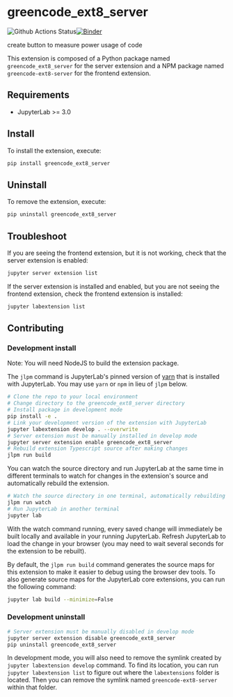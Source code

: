# greencode_ext8_server

![Github Actions Status](https://github.com/github_username/greencode_ext8_server/workflows/Build/badge.svg)[![Binder](https://mybinder.org/badge_logo.svg)](https://mybinder.org/v2/gh/github_username/greencode_ext8_server/main?urlpath=lab)

create button to measure power usage of code


This extension is composed of a Python package named `greencode_ext8_server`
for the server extension and a NPM package named `greencode-ext8-server`
for the frontend extension.


## Requirements

* JupyterLab >= 3.0

## Install

To install the extension, execute:

```bash
pip install greencode_ext8_server
```

## Uninstall

To remove the extension, execute:

```bash
pip uninstall greencode_ext8_server
```


## Troubleshoot

If you are seeing the frontend extension, but it is not working, check
that the server extension is enabled:

```bash
jupyter server extension list
```

If the server extension is installed and enabled, but you are not seeing
the frontend extension, check the frontend extension is installed:

```bash
jupyter labextension list
```


## Contributing

### Development install

Note: You will need NodeJS to build the extension package.

The `jlpm` command is JupyterLab's pinned version of
[yarn](https://yarnpkg.com/) that is installed with JupyterLab. You may use
`yarn` or `npm` in lieu of `jlpm` below.

```bash
# Clone the repo to your local environment
# Change directory to the greencode_ext8_server directory
# Install package in development mode
pip install -e .
# Link your development version of the extension with JupyterLab
jupyter labextension develop . --overwrite
# Server extension must be manually installed in develop mode
jupyter server extension enable greencode_ext8_server
# Rebuild extension Typescript source after making changes
jlpm run build
```

You can watch the source directory and run JupyterLab at the same time in different terminals to watch for changes in the extension's source and automatically rebuild the extension.

```bash
# Watch the source directory in one terminal, automatically rebuilding when needed
jlpm run watch
# Run JupyterLab in another terminal
jupyter lab
```

With the watch command running, every saved change will immediately be built locally and available in your running JupyterLab. Refresh JupyterLab to load the change in your browser (you may need to wait several seconds for the extension to be rebuilt).

By default, the `jlpm run build` command generates the source maps for this extension to make it easier to debug using the browser dev tools. To also generate source maps for the JupyterLab core extensions, you can run the following command:

```bash
jupyter lab build --minimize=False
```

### Development uninstall

```bash
# Server extension must be manually disabled in develop mode
jupyter server extension disable greencode_ext8_server
pip uninstall greencode_ext8_server
```

In development mode, you will also need to remove the symlink created by `jupyter labextension develop`
command. To find its location, you can run `jupyter labextension list` to figure out where the `labextensions`
folder is located. Then you can remove the symlink named `greencode-ext8-server` within that folder.
